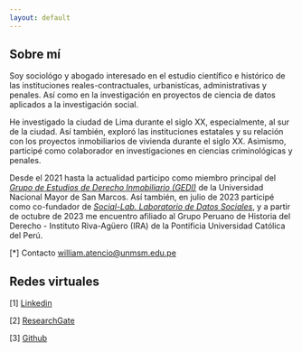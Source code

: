 ```yaml
---
layout: default
---
```


## Sobre mí

Soy sociológo y abogado interesado en el estudio científico e histórico de las instituciones reales-contractuales, urbanistícas, administrativas y penales. Así como en la investigación en proyectos de ciencia de datos aplicados a la investigación social. 

He investigado la ciudad de Lima durante el siglo XX, especialmente, al sur de la ciudad. Así también, exploró las instituciones estatales y su relación con los proyectos inmobiliarios de vivienda durante el siglo XX. Asimismo, participé como colaborador en investigaciones en ciencias criminológicas y penales. 

Desde el 2021 hasta la actualidad participo como miembro principal del *[Grupo de Estudios de Derecho Inmobiliario (GEDI)](https://www.facebook.com/GEDI.SanMarcos)* de la Universidad Nacional Mayor de San Marcos. Así también, en julio de 2023 participé como co-fundador de *[Social-Lab. Laboratorio de Datos Sociales](https://www.facebook.com/people/Social-Lab/100092960187270/)*, y a partir de octubre de 2023 me encuentro afiliado al Grupo Peruano de Historia del Derecho - Instituto Riva-Agüero (IRA) de la Pontificia Universidad Católica del Perú. 

[*] Contacto william.atencio@unmsm.edu.pe

## Redes virtuales
[1] [Linkedin](https://www.linkedin.com/in/william-atencio-becerra/)

[2] [ResearchGate](https://www.researchgate.net/profile/William-Atencio-Becerra/research)

[3] [Github](https://github.com/actio1680)



